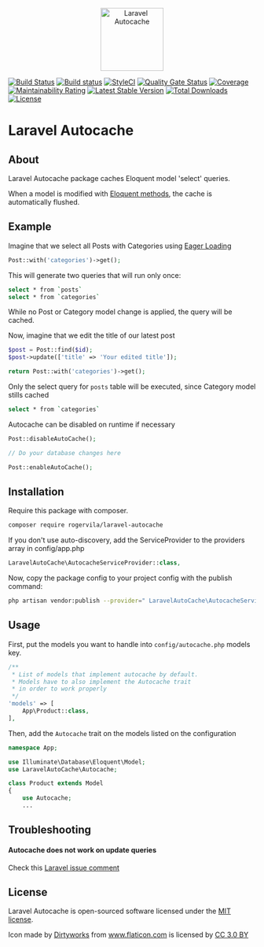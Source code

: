 <p align="center"><img width="128" src="https://image.flaticon.com/icons/svg/83/83880.svg" alt="Laravel Autocache" /></p>

[![Build Status](https://travis-ci.org/rogervila/laravel-autocache.svg?branch=master)](https://travis-ci.org/rogervila/laravel-autocache)
[![Build status](https://ci.appveyor.com/api/projects/status/3naje594j8rpv3x9?svg=true)](https://ci.appveyor.com/project/roger-vila/laravel-autocache)
[![StyleCI](https://github.styleci.io/repos/179132676/shield?branch=master)](https://github.styleci.io/repos/179132676)
[![Quality Gate Status](https://sonarcloud.io/api/project_badges/measure?project=rogervila_laravel-autocache&metric=alert_status)](https://sonarcloud.io/dashboard?id=rogervila_laravel-autocache)
[![Coverage](https://sonarcloud.io/api/project_badges/measure?project=rogervila_laravel-autocache&metric=coverage)](https://sonarcloud.io/dashboard?id=rogervila_laravel-autocache)
[![Maintainability Rating](https://sonarcloud.io/api/project_badges/measure?project=rogervila_laravel-autocache&metric=sqale_rating)](https://sonarcloud.io/dashboard?id=rogervila_laravel-autocache)
[![Latest Stable Version](https://poser.pugx.org/rogervila/laravel-autocache/v/stable)](https://packagist.org/packages/rogervila/laravel-autocache)
[![Total Downloads](https://poser.pugx.org/rogervila/laravel-autocache/downloads)](https://packagist.org/packages/rogervila/laravel-autocache)
[![License](https://poser.pugx.org/rogervila/laravel-autocache/license)](https://packagist.org/packages/rogervila/laravel-autocache)

# Laravel Autocache

## About

Laravel Autocache package caches Eloquent model 'select' queries.

When a model is modified with [Eloquent methods](https://laravel.com/docs/5.8/eloquent#inserting-and-updating-models), the cache is automatically flushed.

## Example

Imagine that we select all Posts with Categories using [Eager Loading](https://laravel.com/docs/5.8/eloquent-relationships#eager-loading)

```php
Post::with('categories')->get();
```

This will generate two queries that will run only once:

```sh
select * from `posts`
select * from `categories`
```
While no Post or Category model change is applied, the query will be cached.

Now, imagine that we edit the title of our latest post

```php
$post = Post::find($id);
$post->update(['title' => 'Your edited title']);

return Post::with('categories')->get();
```

Only the select query for `posts` table will be executed, since Category model stills cached

```sh
select * from `categories`
```

Autocache can be disabled on runtime if necessary

```php
Post::disableAutoCache();

// Do your database changes here

Post::enableAutoCache();

```

## Installation

Require this package with composer.

```sh
composer require rogervila/laravel-autocache
```

If you don't use auto-discovery, add the ServiceProvider to the providers array in config/app.php

```php
LaravelAutoCache\AutocacheServiceProvider::class,
```

Now, copy the package config to your project config with the publish command:

```sh
php artisan vendor:publish --provider=" LaravelAutoCache\AutocacheServiceProvider"
```


## Usage

First, put the models you want to handle into `config/autocache.php` models key.

```php
/**
 * List of models that implement autocache by default.
 * Models have to also implement the Autocache trait
 * in order to work properly
 */
'models' => [
    App\Product::class,
],
```

Then, add the `Autocache` trait on the models listed on the configuration

```php
namespace App;

use Illuminate\Database\Eloquent\Model;
use LaravelAutoCache\Autocache;

class Product extends Model
{
    use Autocache;
    ...
```

## Troubleshooting

#### Autocache does not work on update queries

Check this [Laravel issue comment](https://github.com/laravel/framework/issues/11777#issuecomment-170384117)

## License

Laravel Autocache is open-sourced software licensed under the [MIT license](https://opensource.org/licenses/MIT).

Icon made by <a href="https://www.flaticon.com/authors/dirtyworks" title="Dirtyworks">Dirtyworks</a> from <a href="https://www.flaticon.com/" title="Flaticon">www.flaticon.com</a> is licensed by <a href="http://creativecommons.org/licenses/by/3.0/" title="Creative Commons BY 3.0" target="_blank">CC 3.0 BY</a>
